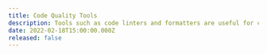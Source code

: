 ```yaml
---
title: Code Quality Tools
description: Tools such as code linters and formatters are useful for catching errors early on and maintaining a consistent style of code. This is especially relevant for working on large teams where everyone will need to decide on a code style. We will look at configuring eslint and prettier to help format your javascript code.
date: 2022-02-18T15:00:00.000Z
released: false
---
```

